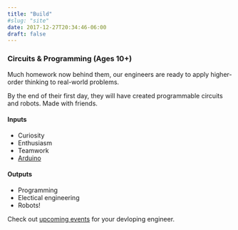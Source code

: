```yaml
---
title: "Build"
#slug: "site"
date: 2017-12-27T20:34:46-06:00
draft: false
---
```

### Circuits & Programming (Ages 10+)

Much homework now behind them, our engineers are ready to apply higher-order thinking to real-world problems.

By the end of their first day, they will have created programmable circuits and robots. Made with friends.

#### Inputs

- Curiosity
- Enthusiasm
- Teamwork
- [Arduino](https://arduino.cc) 

#### Outputs

- Programming
- Electical engineering
- Robots!

Check out [upcoming events](/events) for your devloping engineer.
